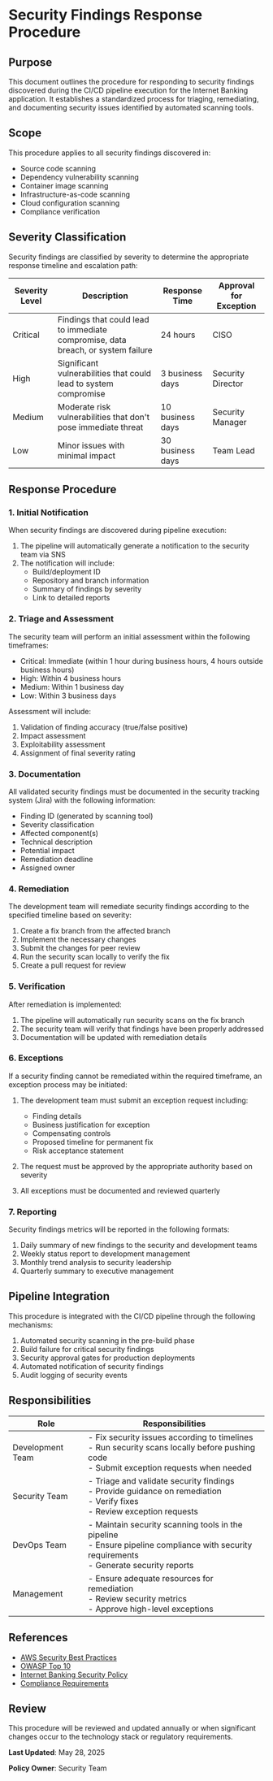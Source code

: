 # Security Findings Response Procedure

## Purpose

This document outlines the procedure for responding to security findings discovered during the CI/CD pipeline execution for the Internet Banking application. It establishes a standardized process for triaging, remediating, and documenting security issues identified by automated scanning tools.

## Scope

This procedure applies to all security findings discovered in:

- Source code scanning
- Dependency vulnerability scanning
- Container image scanning
- Infrastructure-as-code scanning
- Cloud configuration scanning
- Compliance verification

## Severity Classification

Security findings are classified by severity to determine the appropriate response timeline and escalation path:

| Severity Level | Description | Response Time | Approval for Exception |
|----------------|-------------|---------------|------------------------|
| Critical | Findings that could lead to immediate compromise, data breach, or system failure | 24 hours | CISO |
| High | Significant vulnerabilities that could lead to system compromise | 3 business days | Security Director |
| Medium | Moderate risk vulnerabilities that don't pose immediate threat | 10 business days | Security Manager |
| Low | Minor issues with minimal impact | 30 business days | Team Lead |

## Response Procedure

### 1. Initial Notification

When security findings are discovered during pipeline execution:

1. The pipeline will automatically generate a notification to the security team via SNS
2. The notification will include:
   - Build/deployment ID
   - Repository and branch information
   - Summary of findings by severity
   - Link to detailed reports

### 2. Triage and Assessment

The security team will perform an initial assessment within the following timeframes:

- Critical: Immediate (within 1 hour during business hours, 4 hours outside business hours)
- High: Within 4 business hours
- Medium: Within 1 business day
- Low: Within 3 business days

Assessment will include:

1. Validation of finding accuracy (true/false positive)
2. Impact assessment
3. Exploitability assessment
4. Assignment of final severity rating

### 3. Documentation

All validated security findings must be documented in the security tracking system (Jira) with the following information:

- Finding ID (generated by scanning tool)
- Severity classification
- Affected component(s)
- Technical description
- Potential impact
- Remediation deadline
- Assigned owner

### 4. Remediation

The development team will remediate security findings according to the specified timeline based on severity:

1. Create a fix branch from the affected branch
2. Implement the necessary changes
3. Submit the changes for peer review
4. Run the security scan locally to verify the fix
5. Create a pull request for review

### 5. Verification

After remediation is implemented:

1. The pipeline will automatically run security scans on the fix branch
2. The security team will verify that findings have been properly addressed
3. Documentation will be updated with remediation details

### 6. Exceptions

If a security finding cannot be remediated within the required timeframe, an exception process may be initiated:

1. The development team must submit an exception request including:
   - Finding details
   - Business justification for exception
   - Compensating controls
   - Proposed timeline for permanent fix
   - Risk acceptance statement

2. The request must be approved by the appropriate authority based on severity

3. All exceptions must be documented and reviewed quarterly

### 7. Reporting

Security findings metrics will be reported in the following formats:

1. Daily summary of new findings to the security and development teams
2. Weekly status report to development management
3. Monthly trend analysis to security leadership
4. Quarterly summary to executive management

## Pipeline Integration

This procedure is integrated with the CI/CD pipeline through the following mechanisms:

1. Automated security scanning in the pre-build phase
2. Build failure for critical security findings
3. Security approval gates for production deployments
4. Automated notification of security findings
5. Audit logging of security events

## Responsibilities

| Role | Responsibilities |
|------|------------------|
| Development Team | - Fix security issues according to timelines<br>- Run security scans locally before pushing code<br>- Submit exception requests when needed |
| Security Team | - Triage and validate security findings<br>- Provide guidance on remediation<br>- Verify fixes<br>- Review exception requests |
| DevOps Team | - Maintain security scanning tools in the pipeline<br>- Ensure pipeline compliance with security requirements<br>- Generate security reports |
| Management | - Ensure adequate resources for remediation<br>- Review security metrics<br>- Approve high-level exceptions |

## References

- [AWS Security Best Practices](https://aws.amazon.com/whitepapers/aws-security-best-practices/)
- [OWASP Top 10](https://owasp.org/www-project-top-ten/)
- [Internet Banking Security Policy](../security-templates/security-policy.md)
- [Compliance Requirements](../gdpr-compliance/data-retention-policy.md)

## Review

This procedure will be reviewed and updated annually or when significant changes occur to the technology stack or regulatory requirements.

**Last Updated**: May 28, 2025

**Policy Owner**: Security Team
